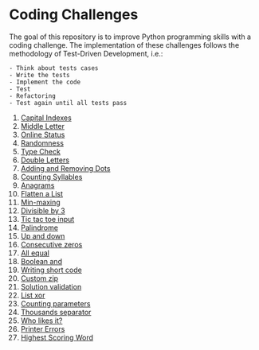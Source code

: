 # Coding Challenges

The goal of this repository is to improve Python programming skills with a coding challenge. 
The implementation of these challenges follows the methodology of Test-Driven Development, i.e.:

    - Think about tests cases
    - Write the tests
    - Implement the code
    - Test
    - Refactoring
    - Test again until all tests pass
    
1. [Capital Indexes](src/challenge01.py)
2. [Middle Letter](src/challenge02.py)
3. [Online Status](src/challenge03.py)
4. [Randomness](src/challenge04.py)
5. [Type Check](src/challenge05.py)
6. [Double Letters](src/challenge06.py)
7. [Adding and Removing Dots](src/challenge07.py)
8. [Counting Syllables](src/challenge08.py)
9. [Anagrams](src/challenge09.py)
10. [Flatten a List](src/challenge10.py)
11. [Min-maxing](src/challenge11.py)
12. [Divisible by 3](src/challenge12.py)
13. [Tic tac toe input](src/challenge13.py)
14. [Palindrome](src/challenge14.py)
15. [Up and down](src/challenge15.py)
16. [Consecutive zeros](src/challenge16.py)
17. [All equal](src/challenge17.py)
18. [Boolean and](src/challenge18.py)
19. [Writing short code](src/challenge19.py)
20. [Custom zip](src/challenge20.py)
21. [Solution validation](src/challenge21.py)
22. [List xor](src/challenge22.py)
23. [Counting parameters](src/challenge23.py)
24. [Thousands separator](src/challenge24.py)
25. [Who likes it?](src/challenge25.py)
26. [Printer Errors](src/challenge26.py)
27. [Highest Scoring Word](src/challenge27.py)